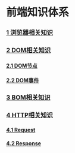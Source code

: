 # 前端知识体系



### [1 浏览器相关知识](study/frontend/browser.md)
### [2 DOM相关知识](study/frontend/dom/)
#### [2.1 DOM节点](study/frontend/dom/node.md)
#### [2.2 DOM事件](study/frontend/dom/event.md)
### [3 BOM相关知识](study/frontend/bom.md)
### [4 HTTP相关知识](study/frontend/http/http.md)
#### [4.1 Request](study/frontend/http/request.md)
#### [4.2 Response](study/frontend/http/response.md)



